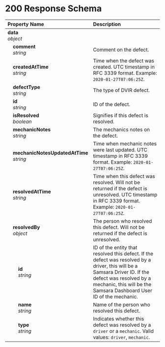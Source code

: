 # 200 Response Schema
| Property Name | Description |
| :------------ | :---------- |
| **data**<br/>_object_ |  |
| **&nbsp;&nbsp;&nbsp;&nbsp;comment**<br/>_&nbsp;&nbsp;&nbsp;&nbsp;string_ | Comment on the defect. |
| **&nbsp;&nbsp;&nbsp;&nbsp;createdAtTime**<br/>_&nbsp;&nbsp;&nbsp;&nbsp;string_ | Time when the defect was created. UTC timestamp in RFC 3339 format. Example: `2020-01-27T07:06:25Z`. |
| **&nbsp;&nbsp;&nbsp;&nbsp;defectType**<br/>_&nbsp;&nbsp;&nbsp;&nbsp;string_ | The type of DVIR defect. |
| **&nbsp;&nbsp;&nbsp;&nbsp;id**<br/>_&nbsp;&nbsp;&nbsp;&nbsp;string_ | ID of the defect. |
| **&nbsp;&nbsp;&nbsp;&nbsp;isResolved**<br/>_&nbsp;&nbsp;&nbsp;&nbsp;boolean_ | Signifies if this defect is resolved. |
| **&nbsp;&nbsp;&nbsp;&nbsp;mechanicNotes**<br/>_&nbsp;&nbsp;&nbsp;&nbsp;string_ | The mechanics notes on the defect. |
| **&nbsp;&nbsp;&nbsp;&nbsp;mechanicNotesUpdatedAtTime**<br/>_&nbsp;&nbsp;&nbsp;&nbsp;string_ | Time when mechanic notes were last updated. UTC timestamp in RFC 3339 format. Example: `2020-01-27T07:06:25Z`. |
| **&nbsp;&nbsp;&nbsp;&nbsp;resolvedAtTime**<br/>_&nbsp;&nbsp;&nbsp;&nbsp;string_ | Time when this defect was resolved. Will not be returned if the defect is unresolved. UTC timestamp in RFC 3339 format. Example: `2020-01-27T07:06:25Z`. |
| **&nbsp;&nbsp;&nbsp;&nbsp;resolvedBy**<br/>_&nbsp;&nbsp;&nbsp;&nbsp;object_ | The person who resolved this defect.  Will not be returned if the defect is unresolved. |
| **&nbsp;&nbsp;&nbsp;&nbsp;&nbsp;&nbsp;&nbsp;&nbsp;id**<br/>_&nbsp;&nbsp;&nbsp;&nbsp;&nbsp;&nbsp;&nbsp;&nbsp;string_ | ID of the entity that resolved this defect. If the defect was resolved by a driver, this will be a Samsara Driver ID. If the defect was resolved by a mechanic, this will be the Samsara Dashboard User ID of the mechanic. |
| **&nbsp;&nbsp;&nbsp;&nbsp;&nbsp;&nbsp;&nbsp;&nbsp;name**<br/>_&nbsp;&nbsp;&nbsp;&nbsp;&nbsp;&nbsp;&nbsp;&nbsp;string_ | Name of the person who resolved this defect. |
| **&nbsp;&nbsp;&nbsp;&nbsp;&nbsp;&nbsp;&nbsp;&nbsp;type**<br/>_&nbsp;&nbsp;&nbsp;&nbsp;&nbsp;&nbsp;&nbsp;&nbsp;string_ | Indicates whether this defect was resolved by a `driver` or a `mechanic`. Valid values: `driver`, `mechanic`. |
